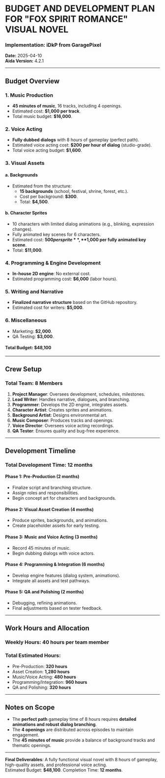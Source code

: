 # BUDGET AND DEVELOPMENT PLAN FOR "FOX SPIRIT ROMANCE" VISUAL NOVEL

### Implementation: iDkP from GaragePixel  
**Date:** 2025-04-10  
**Aida Version:** 4.2.1  

---

## Budget Overview

### 1. Music Production
- **45 minutes of music**, 16 tracks, including 4 openings.  
- Estimated cost: **$1,000 per track**.  
- Total music budget: **$16,000**.

### 2. Voice Acting
- **Fully dubbed dialogs** with 8 hours of gameplay (perfect path).  
- Estimated voice acting cost: **$200 per hour of dialog** (studio-grade).  
- Total voice acting budget: **$1,600**.

### 3. Visual Assets
#### a. Backgrounds
- Estimated from the structure:
  - **15 backgrounds** (school, festival, shrine, forest, etc.).
  - Cost per background: **$300**.
  - Total: **$4,500**.
#### b. Character Sprites
- 10 characters with limited dialog animations (e.g., blinking, expression changes).
- Fully animated key scenes for 6 characters.
- Estimated cost: **$500 per sprite**, **$1,000 per fully animated key scene**.
- Total: **$11,000**.

### 4. Programming & Engine Development
- **In-house 2D engine**: No external cost.  
- Estimated programming cost: **$6,000** (labor hours).  

### 5. Writing and Narrative
- **Finalized narrative structure** based on the GitHub repository.  
- Estimated cost for writers: **$5,000**.

### 6. Miscellaneous
- Marketing: **$2,000**.
- QA Testing: **$3,000**.

#### Total Budget: **$48,100**

---

## Crew Setup

### Total Team: **8 Members**
1. **Project Manager**: Oversees development, schedules, milestones.
2. **Lead Writer**: Handles narrative, dialogues, and branching.
3. **Programmer**: Develops the 2D engine, integrates assets.
4. **Character Artist**: Creates sprites and animations.
5. **Background Artist**: Designs environmental art.
6. **Music Composer**: Produces tracks and openings.
7. **Voice Director**: Oversees voice acting recordings.
8. **QA Tester**: Ensures quality and bug-free experience.

---

## Development Timeline

### **Total Development Time**: **12 months**  

#### **Phase 1: Pre-Production (2 months)**
- Finalize script and branching structure.
- Assign roles and responsibilities.
- Begin concept art for characters and backgrounds.

#### **Phase 2: Visual Asset Creation (4 months)**
- Produce sprites, backgrounds, and animations.
- Create placeholder assets for early testing.

#### **Phase 3: Music and Voice Acting (3 months)**
- Record 45 minutes of music.
- Begin dubbing dialogs with voice actors.

#### **Phase 4: Programming & Integration (6 months)**
- Develop engine features (dialog system, animations).
- Integrate all assets and test pathways.

#### **Phase 5: QA and Polishing (2 months)**
- Debugging, refining animations.
- Final adjustments based on tester feedback.

---

## Work Hours and Allocation
### Weekly Hours: **40 hours per team member**  
### Total Estimated Hours:
- Pre-Production: **320 hours**  
- Asset Creation: **1,280 hours**  
- Music/Voice Acting: **480 hours**  
- Programming/Integration: **960 hours**  
- QA and Polishing: **320 hours**  

---

## Notes on Scope
- The **perfect path** gameplay time of 8 hours requires **detailed animations and robust dialog branching**.  
- The **4 openings** are distributed across episodes to maintain engagement.  
- The **45 minutes of music** provide a balance of background tracks and thematic openings.

---

**Final Deliverables**: A fully functional visual novel with 8 hours of gameplay, high-quality assets, and professional voice acting.  
Estimated Budget: **$48,100**. Completion Time: **12 months**.
